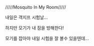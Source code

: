 /////Mosquito In My Room/////   

내일은 객지프 시험날...   

하지만 모기가 내 잠을 방해한다!   

모기를 잡아야 내일 시험을 잘 볼수 있을텐데...
